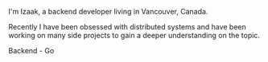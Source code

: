 I'm Izaak, a backend developer living in Vancouver, Canada.

Recently I have been obsessed with distributed systems and have been working on many side projects to gain a deeper understanding on the topic.

Backend - Go
